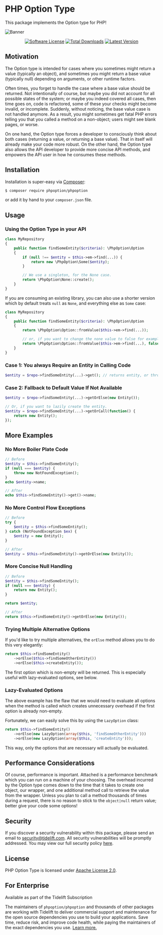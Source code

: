 # PHP Option Type

This package implements the Option type for PHP!

![Banner](https://user-images.githubusercontent.com/2829600/71564011-3077bf00-2a91-11ea-9083-905702cc262b.png)

<p align="center">
<a href="LICENSE"><img src="https://img.shields.io/badge/license-Apache%202.0-brightgreen.svg?style=flat-square" alt="Software License"></img></a>
<a href="https://packagist.org/packages/phpoption/phpoption"><img src="https://img.shields.io/packagist/dt/phpoption/phpoption.svg?style=flat-square" alt="Total Downloads"></img></a>
<a href="https://github.com/schmittjoh/php-option/releases"><img src="https://img.shields.io/github/release/schmittjoh/php-option.svg?style=flat-square" alt="Latest Version"></img></a>
</p>


## Motivation

The Option type is intended for cases where you sometimes might return a value
(typically an object), and sometimes you might return a base value (typically
null) depending on arguments, or other runtime factors.

Often times, you forget to handle the case where a base value should be
returned. Not intentionally of course, but maybe you did not account for all
possible states of the system; or maybe you indeed covered all cases, then time
goes on, code is refactored, some of these your checks might become invalid, or
incomplete. Suddenly, without noticing, the base value case is not handled
anymore. As a result, you might sometimes get fatal PHP errors telling you that
you called a method on a non-object; users might see blank pages, or worse.

On one hand, the Option type forces a developer to consciously think about both
cases (returning a value, or returning a base value). That in itself will
already make your code more robust. On the other hand, the Option type also
allows the API developer to provide more concise API methods, and empowers the
API user in how he consumes these methods.


## Installation

Installation is super-easy via [Composer](https://getcomposer.org/):

```bash
$ composer require phpoption/phpoption
```

or add it by hand to your `composer.json` file.


## Usage

### Using the Option Type in your API

```php
class MyRepository
{
    public function findSomeEntity($criteria): \PhpOption\Option
    {
        if (null !== $entity = $this->em->find(...)) {
            return new \PhpOption\Some($entity);
        }

        // We use a singleton, for the None case.
        return \PhpOption\None::create();
    }
}
```

If you are consuming an existing library, you can also use a shorter version
which by default treats `null` as `None`, and everything else as `Some` case:

```php
class MyRepository
{
    public function findSomeEntity($criteria): \PhpOption\Option
    {
        return \PhpOption\Option::fromValue($this->em->find(...));

        // or, if you want to change the none value to false for example:
        return \PhpOption\Option::fromValue($this->em->find(...), false);
    }
}
```

### Case 1: You always Require an Entity in Calling Code

```php
$entity = $repo->findSomeEntity(...)->get(); // returns entity, or throws exception
```

### Case 2: Fallback to Default Value If Not Available

```php
$entity = $repo->findSomeEntity(...)->getOrElse(new Entity());

// Or, if you want to lazily create the entity.
$entity = $repo->findSomeEntity(...)->getOrCall(function() {
    return new Entity();
});
```

## More Examples

### No More Boiler Plate Code

```php
// Before
$entity = $this->findSomeEntity();
if (null === $entity) {
    throw new NotFoundException();
}
echo $entity->name;

// After
echo $this->findSomeEntity()->get()->name;
```

### No More Control Flow Exceptions

```php
// Before
try {
    $entity = $this->findSomeEntity();
} catch (NotFoundException $ex) {
    $entity = new Entity();
}

// After
$entity = $this->findSomeEntity()->getOrElse(new Entity());
```

### More Concise Null Handling

```php
// Before
$entity = $this->findSomeEntity();
if (null === $entity) {
    return new Entity();
}

return $entity;

// After
return $this->findSomeEntity()->getOrElse(new Entity());
```

### Trying Multiple Alternative Options

If you'd like to try multiple alternatives, the `orElse` method allows you to
do this very elegantly:

```php
return $this->findSomeEntity()
    ->orElse($this->findSomeOtherEntity())
    ->orElse($this->createEntity());
```
The first option which is non-empty will be returned. This is especially useful 
with lazy-evaluated options, see below.

### Lazy-Evaluated Options

The above example has the flaw that we would need to evaluate all options when
the method is called which creates unnecessary overhead if the first option is 
already non-empty.

Fortunately, we can easily solve this by using the `LazyOption` class:

```php
return $this->findSomeEntity()
    ->orElse(new LazyOption(array($this, 'findSomeOtherEntity')))
    ->orElse(new LazyOption(array($this, 'createEntity')));
```

This way, only the options that are necessary will actually be evaluated.

## Performance Considerations

Of course, performance is important. Attached is a performance benchmark which
you can run on a machine of your choosing. The overhead incurred by the Option
type comes down to the time that it takes to create one object, our wrapper,
and one additional method call to retrieve the value from the wrapper. Unless
you plan to call a method thousands of times during a request, there is no
reason to stick to the `object|null` return value; better give your code some
options!

## Security

If you discover a security vulnerability within this package, please send an email to security@tidelift.com. All security vulnerabilities will be promptly addressed. You may view our full security policy [here](https://github.com/schmittjoh/php-option/security/policy).

## License

PHP Option Type is licensed under [Apache License 2.0](LICENSE).

## For Enterprise

Available as part of the Tidelift Subscription

The maintainers of `phpoption/phpoption` and thousands of other packages are working with Tidelift to deliver commercial support and maintenance for the open source dependencies you use to build your applications. Save time, reduce risk, and improve code health, while paying the maintainers of the exact dependencies you use. [Learn more.](https://tidelift.com/subscription/pkg/packagist-phpoption-phpoption?utm_source=packagist-phpoption-phpoption&utm_medium=referral&utm_campaign=enterprise&utm_term=repo)
